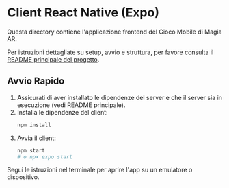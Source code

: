 # Client React Native (Expo)

Questa directory contiene l'applicazione frontend del Gioco Mobile di Magia AR.

Per istruzioni dettagliate su setup, avvio e struttura, per favore consulta il [README principale del progetto](../README.md).

## Avvio Rapido

1.  Assicurati di aver installato le dipendenze del server e che il server sia in esecuzione (vedi README principale).
2.  Installa le dipendenze del client:
    ```bash
    npm install
    ```
3.  Avvia il client:
    ```bash
    npm start
    # o npx expo start
    ```

Segui le istruzioni nel terminale per aprire l'app su un emulatore o dispositivo.

